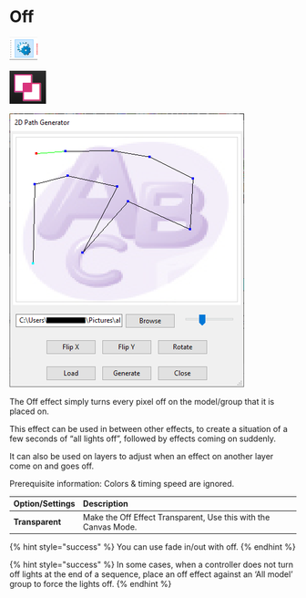 # Off

![Icon](../../.gitbook/assets/image%20%28531%29.png)

![Sequencer Grid](../../.gitbook/assets/image%20%28615%29.png)

![](../../.gitbook/assets/image%20%28668%29.png)

The Off effect simply turns every pixel off on the model/group that it is placed on.

This effect can be used in between other effects, to create a situation of a few seconds of  “all lights off”, followed by effects coming on suddenly.

It can also be used on layers to adjust when an effect on another layer come on and goes off.

Prerequisite information: Colors & timing speed are ignored.

| **Option/Settings** | **Description** |
| :--- | :--- |
| **Transparent** | Make the Off Effect Transparent, Use this with the Canvas Mode. |

{% hint style="success" %}
You can use fade in/out with off.
{% endhint %}

{% hint style="success" %}
In some cases, when a controller does not turn off lights at the end of a sequence, place an off effect against an ‘All model’ group to force the lights off.
{% endhint %}

